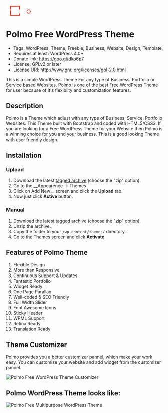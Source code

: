 ![Polmo Free WordPress Theme](images/logo.png)

# Polmo Free WordPress Theme
* Tags: WordPress, Theme, Freebie, Business, Website, Design, Template,
* Requires at least: WordPress 4.0+
* Donate link: https://goo.gl/dko6p7
* License: GPLv2 or later
* License URI: http://www.gnu.org/licenses/gpl-2.0.html


This is a simple WordPress Theme For any type of Business, Portfolio or Service based Websites. Polmo is one of the best Free WordPress Theme for user because of it's flexiblity and customization features. 

## Description

Polmo is a Theme which adjust with any type of Business, Service, Portfolio Websites. This Theme built with Bootstrap and coded with HTML5/CSS3. If you are looking for a Free WordPress Theme for your Website then Polmo is a winning choice for you and your business. This is a good looking Theme with user friendly design. 

## Installation

### Upload

1. Download the latest [tagged archive](https://github.com/jeweltheme/polmo-lite/releases) (choose the "zip" option).
2. Go to the __Appearence -> Themes 
3. Click on Add New__ screen and click the __Upload__ tab.
4. Now just click __Active__ button.

### Manual

1. Download the latest [tagged archive](https://github.com/jeweltheme/polmo-lite/releases) (choose the "zip" option).
2. Unzip the archive.
3. Copy the folder to your `/wp-content/themes/` directory.
4. Go to the Themes screen and click __Activate__.


## Features of Polmo Theme

1. Flexible Design 
2. More than Responsive
3. Continuous Support & Updates
4. Fantastic Portfolio
5. Widget Ready 
6. One Page Parallax
7. Well-coded & SEO Friendly
8. Full Width Slider
9. Font Awesome Icons
10. Sticky Header
11. WPML Support
12. Retina Ready
13. Translation Ready

## Theme Customizer 

Polmo provides you a better customizer pannel, which make your work easy. You can customize your website and add widget from the customizer pannel. 

![Polmo Free WordPress Theme Customizer](http://jeweltheme.com/wp-content/uploads/2015/11/polmo-customizer-pannel.png)

## Polmo WordPress Theme looks like: 

![Polmo Free Multipurpose WordPress Theme](http://jeweltheme.com/wp-content/uploads/2015/11/Polmo-Multipurpose-WordPress-Theme.jpg)
